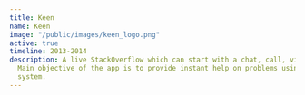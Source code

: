 ```yaml
---
title: Keen
name: Keen
image: "/public/images/keen_logo.png"
active: true
timeline: 2013-2014
description: A live StackOverflow which can start with a chat, call, video call etc.
  Main objective of the app is to provide instant help on problems using mobile chat
  system.
---
```


